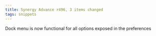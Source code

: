 ```yaml
---
title: Synergy Advance r496, 3 items changed
tags: snippets
---
```


Dock menu is now functional for all options exposed in the preferences
